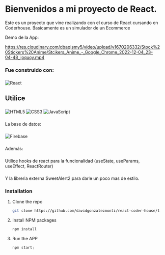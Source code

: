 # Bienvenidos a mi proyecto de React.

Este es un proyecto que vine realizando con el curso de React cursando en Coderhouse. 
Basicamente es un simulador de un Ecommerce 


Demo de la App:


<https://res.cloudinary.com/dbaqismy5/video/upload/v1670206332/Stock%20Stickers%20Anime/Stcikers_Anime_-_Google_Chrome_2022-12-04_23-04-48_joquoy.mp4>





### Fue construido con:
###
![React](https://img.shields.io/badge/react-%2320232a.svg?style=for-the-badge&logo=react&logoColor=%2361DAFB)
###
## Utilice
###
![HTML5](https://img.shields.io/badge/html5-%23E34F26.svg?style=for-the-badge&logo=html5&logoColor=white)
![CSS3](https://img.shields.io/badge/css3-%231572B6.svg?style=for-the-badge&logo=css3&logoColor=white)
![JavaScript](https://img.shields.io/badge/javascript-%23323330.svg?style=for-the-badge&logo=javascript&logoColor=%23F7DF1E)
###
La base de datos:
###
![Firebase](https://img.shields.io/badge/Firebase-039BE5?style=for-the-badge&logo=Firebase&logoColor=white)
###


Además:
###
Utilice hooks de react para la funcionalidad (useState, useParams, useEffect, ReactRouter)
###
Y la libreria externa SweetAlert2 para darle un poco mas de estilo.






### Installation

1. Clone the repo
   ```sh
   git clone https://github.com/davidgonzalezmonti/react-coder-house/tree/proyectoFinal
   ```
2. Install NPM packages
   ```sh
   npm install
   ```
3. Run the APP
   ```js
   npm start;
   ```
